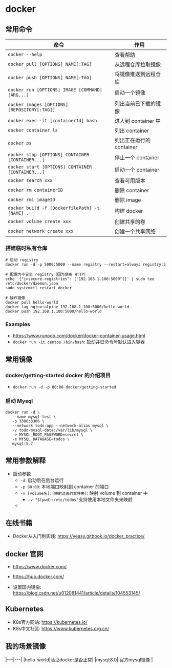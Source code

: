 # docker

## 常用命令

| 命令                                              | 作用                     |
| ------------------------------------------------- | ------------------------ |
| `docker --help`                                   | 查看帮助                 |
| `docker pull [OPTIONS] NAME[:TAG]`                | 从远程仓库拉取镜像       |
| `docker push [OPTIONS] NAME[:TAG]`                | 将镜像推送到远程仓库     |
| `docker run [OPTIONS] IMAGE [COMMAND] [ARG...]`   | 启动一个镜像             |
| `docker images [OPTIONS] [REPOSITORY[:TAG]]`      | 列出当前已下载的镜像     |
| `docker exec -it [containerId] bash`              | 进入到 container 中      |
| `docker container ls`                             | 列出 container           |
| `docker ps`                                       | 列出正在运行的 container |
| `docker stop [OPTIONS] CONTAINER [CONTAINER...]`  | 停止一个 container       |
| `docker start [OPTIONS] CONTAINER [CONTAINER...]` | 启动一个 container       |
| `docker search xxx`                               | 查看可用版本             |
| `docker rm containerID`                           | 删除 container           |
| `docker rmi imageID`                              | 删除 image               |
| `docker build -f [DockerfilePath] -t [NAME] .`    | 构建 docker              |
| `docker volume create xxx`                        | 创建共享的卷             |
| `docker network create xxx`                       | 创建一个共享网络         |

### 搭建临时私有仓库
```shell
# 启动 registry
docker run -d -p 5000:5000 --name registry --restart=always registry:2

# 配置为不安全 registry（因为使用 HTTP）
echo '{"insecure-registries": ["192.168.1.100:5000"]}' | sudo tee /etc/docker/daemon.json
sudo systemctl restart docker

# 操作镜像
docker pull hello-world
docker tag nginx:alpine 192.168.1.100:5000/hello-world
docker push 192.168.1.100:5000/hello-world
```


### Examples

- <https://www.runoob.com/docker/docker-container-usage.html>
- `docker run -it centos /bin/bash`: 启动并已命令号默认进入容器

## 常用镜像

### docker/getting-started docker 的介绍项目

- `docker run -d -p 80:80 docker/getting-started`

### 启动 Mysql

```shell
docker run -d \
   --name mysql-test \
   -p 3306:3306 \
   --network todo-app --network-alias mysql \
   -v todo-mysql-data:/var/lib/mysql \
   -e MYSQL_ROOT_PASSWORD=secret \
   -e MYSQL_DATABASE=todos \
   mysql:5.7
```

## 常用参数解释

- 启动参数
  - `-d`: 启动后在后台运行
  - `-p 80:80`: 本地端口映射到 container 的端口
  - `-v [volume名]:[映射过去的文件夹]`: 映射 volume 到 container 中
    - `-v "$(pwd):/etc/todos"`支持使用本地文件夹来映射
  -

## 在线书籍

- Docker从入门到实践: <https://yeasy.gitbook.io/docker_practice/>

## docker 官网

- <https://www.docker.com/>
- <https://hub.docker.com/>

- 设置国内镜像: <https://blog.csdn.net/u012081441/article/details/104553145/>

## Kubernetes
- K8s官方网站: <https://kubernetes.io/>
- K8s中文社区: <https://www.kubernetes.org.cn/>

## 我的场景镜像

|---|---|
|hello-world|验证docker是否正常|
|mysql:8.0| 官方mysql镜像 |